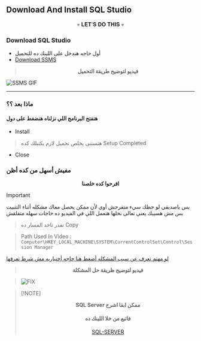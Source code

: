 ## Download And Install SQL Studio

<div align="center"> 
💀 𝐋𝐄𝐓'𝐒 𝐃𝐎 𝐓𝐇𝐈𝐒 💀
</div>

### Download SQL Studio 
- أول حاجه هندخل على اللينك ده للتحميل
- [Download SSMS](https://learn.microsoft.com/en-us/sql/ssms/download-sql-server-management-studio-ssms?view=sql-server-ver16)
> <div align="center"> 
> <strong>فيديو لتوضيح طريقة التحميل</strong>
> </div>
![SSMS GIF](./gifs/SSMS.gif)

---

### ماذا بعد ؟؟
#### هنفتح البرنامج اللي نزلناه هنضغط على دول 
- Install
>  هتستنى يخلص تحميل لازم يكتبلك كده
> Setup Completed
- Close
### مفيش أسهل من كده أظن 

<div align="center"> 
  <strong>افرحوا كده خلصنا</strong>
</div>

> [!IMPORTANT]
> بس ياصديقي لو حظك سيء متفرحش أوي لأن ممكن يحصل معاك مشكله أثناء التثبيت بس مش هسيبك يعني تعالى نحلها
> هتعمل اللي في الفيديو ده حاجات سهله متقلقش
> > تقدر تاخد المسار ده Copy
> 
> > Path Used In Video :  `Computer\HKEY_LOCAL_MACHINE\SYSTEM\CurrentControlSet\Control\Session Manager`
> 
 > [لو مهتم تعرف عن سبب المشكله أضغط هنا حاجه أختياريه مش شرط تعرفها ]( fix.md "lilnk")
>

> <div align="center"> 
> <strong> فيديو لتوضيح طريقة حل المشكلة </strong>
> </div>

> ![FIX](./gifs/fix.gif)





> [!NOTE] <div align="center"> 
>  <strong> SQL Server ممكن ابقا اشرح </strong>
>
> #### فاتبع من خلا اللينك ده
> [SQL-SERVER](SQL-SERVER.md)
> </div>






